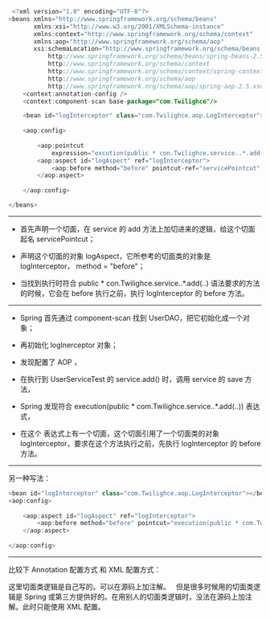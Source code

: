 
```java
 <?xml version="1.0" encoding="UTF-8"?>
<beans xmlns="http://www.springframework.org/schema/beans"
       xmlns:xsi="http://www.w3.org/2001/XMLSchema-instance"
       xmlns:context="http://www.springframework.org/schema/context"
       xmlns:aop="http://www.springframework.org/schema/aop"
       xsi:schemaLocation="http://www.springframework.org/schema/beans
           http://www.springframework.org/schema/beans/spring-beans-2.5.xsd
           http://www.springframework.org/schema/context
           http://www.springframework.org/schema/context/spring-context-2.5.xsd
           http://www.springframework.org/schema/aop
           http://www.springframework.org/schema/aop/spring-aop-2.5.xsd">
	<context:annotation-config />
	<context:component-scan base-package="com.Twilighce"/>

	<bean id="logInterceptor" class="com.Twilighce.aop.LogInterceptor"></bean>  
	
	<aop:config>
		
		<aop:pointcut
		    expression="excution(public * con.Twilighce.service..*.add(..))" id = "servicePoinrcut" />
		<aop:aspect id="logAspect" ref="logInterceptor">
		    <aop:before method="before" pointcut-ref="servicePointcut" />
		</aop:aspect>
		
	</aop:config>

</beans>
```

----------

 - 首先声明一个切面，在 service 的 add 方法上加切进来的逻辑，给这个切面起名 servicePointcut；    

 - 声明这个切面的对象 logAspect，它所参考的切面类的对象是 logInterceptor，
method = "before"；

 - 当找到执行时符合  public * con.Twilighce.service..*.add(..)  语法要求的方法的时候，它会在 before 执行之前，执行 logInterceptor  的 before 方法。

----------

 - Spring 首先通过 component-scan 找到 UserDAO，把它初始化成一个对象；  

 - 再初始化 logInerceptor 对象；    

 - 发现配置了 AOP ，  

 - 在执行到 UserServiceTest 的  service.add() 时，调用 service 的 save 方法，  
  
 - Spring 发现符合 execution(public * com.Twilighce.service..*.add(..)) 表达式，  

 - 在这个 表达式上有一个切面，这个切面引用了一个切面类的对象 logInterceptor，要求在这个方法执行之前，先执行 logInterceptor  的 before 方法。

----------

另一种写法：

```java
<bean id="logInterceptor" class="com.Twilighce.aop.LogInterceptor"></bean>
<aop:config>
		
	<aop:aspect id="logAspect" ref="logInterceptor">
		<aop:before method="before" pointcut="execution(public * com.Twilighce.service..*.add(..))" />
	</aop:aspect>
		
</aop:config>
```

----------  

比较下 Annotation 配置方式 和 XML 配置方式：  

这里切面类逻辑是自己写的。可以在源码上加注解。  
但是很多时候用的切面类逻辑是 Spring 或第三方提供好的。在用别人的切面类逻辑时，没法在源码上加注解。此时只能使用 XML 配置。
